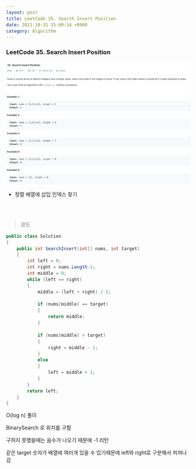 ```yaml
---
layout: post
title: LeetCode 35. Search Insert Position
date: 2021-10-31 15:09:14 +0900
category: Algorithm
---
```

### LeetCode 35. Search Insert Position

![](/assets/img/leetcode/35.png)

- 정렬 배열에 삽입 인덱스 찾기

<br><br>

>코드

```c#
public class Solution
{
    public int SearchInsert(int[] nums, int target)
    {
        int left = 0;
        int right = nums.Length-1;
        int middle = 0;
        while (left <= right)
        {
            middle = (left + right) / 2;

            if (nums[middle] == target)
            {
                return middle;
            }

            if (nums[middle] > target)
            {
                right = middle - 1;
            }
            else
            {
                left = middle + 1;
            }
        }
        return left;
    }
}
```

O(log n) 풀이

BinarySearch 로 위치를 구함

구하지 못했을때는 음수가 나오기 때문에 -1 리턴

같은 target 숫자가 배열에 여러개 있을 수 있기때문에 left와 right로 구분해서 퍼져나감